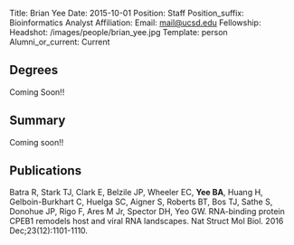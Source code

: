 Title: Brian Yee
Date: 2015-10-01
Position: Staff
Position_suffix: Bioinformatics Analyst
Affiliation:
Email: mail@ucsd.edu
Fellowship:
Headshot: /images/people/brian_yee.jpg
Template: person
Alumni_or_current: Current
<!-- Status: draft -->

## Degrees
Coming Soon!!

## Summary
Coming soon!!

## Publications
Batra R, Stark TJ, Clark E, Belzile JP, Wheeler EC, **Yee BA**, Huang H, Gelboin-Burkhart C, Huelga SC, Aigner S, Roberts BT, Bos TJ, Sathe S, Donohue JP, Rigo F, Ares M Jr, Spector DH, Yeo GW. RNA-binding protein CPEB1 remodels host and viral RNA landscapes. Nat Struct Mol Biol. 2016 Dec;23(12):1101-1110. 